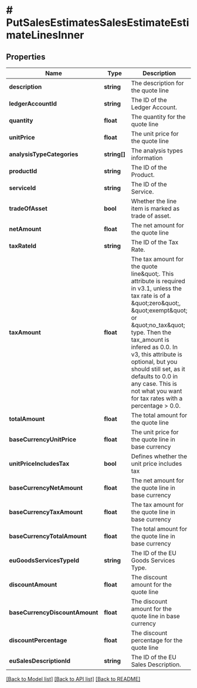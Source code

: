 # # PutSalesEstimatesSalesEstimateEstimateLinesInner

## Properties

Name | Type | Description | Notes
------------ | ------------- | ------------- | -------------
**description** | **string** | The description for the quote line | [optional]
**ledgerAccountId** | **string** | The ID of the Ledger Account. | [optional]
**quantity** | **float** | The quantity for the quote line | [optional]
**unitPrice** | **float** | The unit price for the quote line | [optional]
**analysisTypeCategories** | **string[]** | The analysis types information | [optional]
**productId** | **string** | The ID of the Product. | [optional]
**serviceId** | **string** | The ID of the Service. | [optional]
**tradeOfAsset** | **bool** | Whether the line item is marked as trade of asset. | [optional]
**netAmount** | **float** | The net amount for the quote line | [optional]
**taxRateId** | **string** | The ID of the Tax Rate. | [optional]
**taxAmount** | **float** | The tax amount for the quote line\&quot;. This attribute is required in v3.1, unless the tax rate is of a \&quot;zero\&quot;, \&quot;exempt\&quot; or \&quot;no_tax\&quot; type. Then the tax_amount is infered as 0.0. In v3, this attribute is optional, but you should still set, as it defaults to 0.0 in any case. This is not what you want for tax rates with a percentage &gt; 0.0. | [optional]
**totalAmount** | **float** | The total amount for the quote line | [optional]
**baseCurrencyUnitPrice** | **float** | The unit price for the quote line in base currency | [optional]
**unitPriceIncludesTax** | **bool** | Defines whether the unit price includes tax | [optional]
**baseCurrencyNetAmount** | **float** | The net amount for the quote line in base currency | [optional]
**baseCurrencyTaxAmount** | **float** | The tax amount for the quote line in base currency | [optional]
**baseCurrencyTotalAmount** | **float** | The total amount for the quote line in base currency | [optional]
**euGoodsServicesTypeId** | **string** | The ID of the EU Goods Services Type. | [optional]
**discountAmount** | **float** | The discount amount for the quote line | [optional]
**baseCurrencyDiscountAmount** | **float** | The discount amount for the quote line in base currency | [optional]
**discountPercentage** | **float** | The discount percentage for the quote line | [optional]
**euSalesDescriptionId** | **string** | The ID of the EU Sales Description. | [optional]

[[Back to Model list]](../../README.md#models) [[Back to API list]](../../README.md#endpoints) [[Back to README]](../../README.md)
